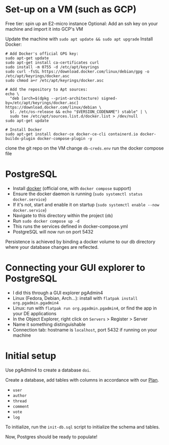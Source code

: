 # Set-up on a VM (such as GCP)
Free tier: spin up an E2-micro instance
Optional: Add an ssh key on your machine and import it into GCP's VM

Update the machine with `sudo apt update && sudo apt upgrade`
Install Docker:
```
# Add Docker's official GPG key:
sudo apt-get update
sudo apt-get install ca-certificates curl
sudo install -m 0755 -d /etc/apt/keyrings
sudo curl -fsSL https://download.docker.com/linux/debian/gpg -o /etc/apt/keyrings/docker.asc
sudo chmod a+r /etc/apt/keyrings/docker.asc

# Add the repository to Apt sources:
echo \
  "deb [arch=$(dpkg --print-architecture) signed-by=/etc/apt/keyrings/docker.asc] https://download.docker.com/linux/debian \
  $(. /etc/os-release && echo "$VERSION_CODENAME") stable" | \
  sudo tee /etc/apt/sources.list.d/docker.list > /dev/null
sudo apt-get update

# Install Docker
sudo apt-get install docker-ce docker-ce-cli containerd.io docker-buildx-plugin docker-compose-plugin -y
```
clone the git repo on the VM
change `db-creds.env`
run the docker compose file

# PostgreSQL
- Install [docker](https://docs.docker.com/compose/install/) (official one, with `docker compose` support)
- Ensure the docker daemon is running (`sudo systemctl status docker.service`)
- If it's not, start and enable it on startup (`sudo systemctl enable --now docker.service`)
- Navigate to this directory within the project (`db`)
- Run `sudo docker compose up -d`
- This runs the services defined in docker-compose.yml
- PostgreSQL will now run on port 5432

Persistence is achieved by binding a docker volume to our db directory where your database changes are reflected.

# Connecting your GUI explorer to PostgreSQL
- I did this through a GUI explorer pgAdmin4
- Linux (Fedora, Debian, Arch...): install with `flatpak install org.pgadmin.pgadmin4`
- Linux: run with `flatpak run org.pgadmin.pgadmin4`, or find the app in your DE applications
- In the Object Explorer, right click on `Servers` > Register > Server
- Name it something distinguishable
- Connection tab: hostname is `localhost`, port 5432 if running on your machine

# Initial setup
Use pgAdmin4 to create a database `doi`.

Create a database, add tables with columns in accordance with our [Plan](https://docs.google.com/document/d/1JaCjudOS43ThM-KK7oG8mUY-IwXx-uDua0S-QsC5OSs).
- `user`
- `author`
- `thread`
- `comment`
- `vote`
- `log`

To initialize, run the `init-db.sql` script to initialize the schema and tables.

Now, Postgres should be ready to populate!
